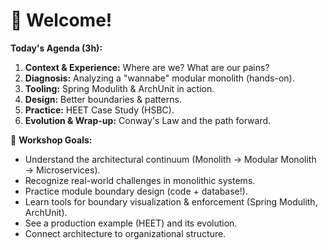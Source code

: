 # 👋 Welcome!

**Today's Agenda (3h):**

1.  **Context & Experience:** Where are we? What are our pains?
2.  **Diagnosis:** Analyzing a "wannabe" modular monolith (hands-on).
3.  **Tooling:** Spring Modulith & ArchUnit in action.
4.  **Design:** Better boundaries & patterns.
5.  **Practice:** HEET Case Study (HSBC).
6.  **Evolution & Wrap-up:** Conway's Law and the path forward.

🎯 **Workshop Goals:**

* Understand the architectural continuum (Monolith → Modular Monolith → Microservices).
* Recognize real-world challenges in monolithic systems.
* Practice module boundary design (code + database!).
* Learn tools for boundary visualization & enforcement (Spring Modulith, ArchUnit).
* See a production example (HEET) and its evolution.
* Connect architecture to organizational structure.